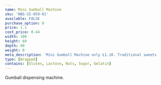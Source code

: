 ```yaml
---
name: Mini Gumball Machine
sku: 'HBG-SI-059-01'
available: FALSE
purchase_option: 0
price: 1.1
cost_price: 0.44
width: 100
height: 60
depth: 60
weight: 0
meta_description: 'Mini Gumball Machine only Ł1.10. Traditional sweets and more at Humbugs Confectionery Store. Specialists in satisfying your sweet tooth!'
type: [Wrapped]
contains: [Gluten, Lactose, Nuts, Sugar, Gelatin]
---
```

Gumball dispensing machine.